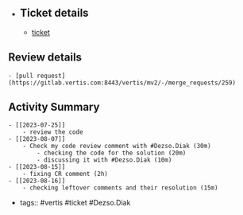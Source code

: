 - ## Ticket details
	- [ticket](https://gitlab.vertis.com:8443/vertis/mv2/-/issues/6162)
## Review details
	- [pull request](https://gitlab.vertis.com:8443/vertis/mv2/-/merge_requests/259)
## Activity Summary
	- [[2023-07-25]]
		- review the code
	- [[2023-08-07]]
		- Check my code review comment with #Dezso.Diak (30m)
			- checking the code for the solution (20m)
			- discussing it with #Dezso.Diak (10m)
	- [[2023-08-15]]
		- fixing CR comment (2h)
	- [[2023-08-16]]
		- checking leftover comments and their resolution (15m)
- tags:: #vertis #ticket #Dezso.Diak